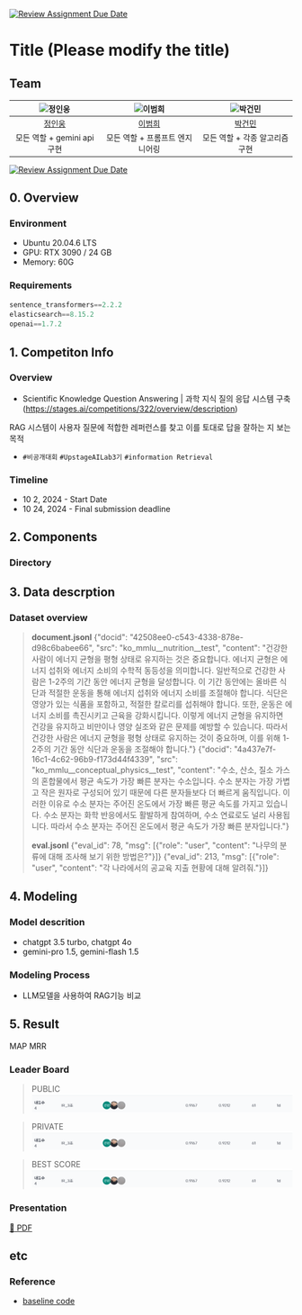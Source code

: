 [![Review Assignment Due Date](https://classroom.github.com/assets/deadline-readme-button-22041afd0340ce965d47ae6ef1cefeee28c7c493a6346c4f15d667ab976d596c.svg)](https://classroom.github.com/a/Tm6AYAOm)
# Title (Please modify the title)
## Team

| <img src="https://drive.google.com/uc?export=view&id=1LHSq2m119E8Vc590kM6PCwBF9quxjY4R" alt="정인웅" width="150" height="100"> | <img src="https://drive.google.com/uc?export=view&id=1Fg7LNgBWTcaBBXEaVLDwI73o6nklBApt" alt="이범희" width="150" height="100">  | <img src="https://drive.google.com/uc?export=view&id=1MYvU2Uur7AySKIpaYOxOyUqvlQHeQvGP" alt="박건민" width="150" height="100"> |
| :--------------------------------------------------------------: | :--------------------------------------------------------------: | :--------------------------------------------------------------: |
|            [정인웅](https://github.com/Messengerwoong)             |            [이범희](https://github.com/tmttd)             |            [박건민](https://github.com/UpstageAILab)             |
|                          모든 역할 + gemini api 구현                             |                    모든 역할 + 프롬프트 엔지니어링                             |                       모든 역할 + 각종 알고리즘 구현                             |

[![Review Assignment Due Date](https://classroom.github.com/assets/deadline-readme-button-22041afd0340ce965d47ae6ef1cefeee28c7c493a6346c4f15d667ab976d596c.svg)](https://classroom.github.com/a/FVjNDCrt)


## 0. Overview
### Environment
- Ubuntu 20.04.6 LTS
- GPU: RTX 3090 / 24 GB
- Memory: 60G

### Requirements
```python
sentence_transformers==2.2.2
elasticsearch==8.15.2
openai==1.7.2
```

## 1. Competiton Info

### Overview
- Scientific Knowledge Question Answering | 과학 지식 질의 응답 시스템 구축(https://stages.ai/competitions/322/overview/description)

RAG 시스템이 사용자 질문에 적합한 레퍼런스를 찾고 이를 토대로 답을 잘하는 지 보는 목적

- `#비공개대회` `#UpstageAILab3기` `#information Retrieval`

### Timeline

- 10 2, 2024 - Start Date
- 10 24, 2024 - Final submission deadline

## 2. Components

### Directory

## 3. Data descrption

### Dataset overview

> **document.jsonl**
{"docid": "42508ee0-c543-4338-878e-d98c6babee66", "src": "ko_mmlu__nutrition__test", "content": "건강한 사람이 에너지 균형을 평형 상태로 유지하는 것은 중요합니다. 에너지 균형은 에너지 섭취와 에너지 소비의 수학적 동등성을 의미합니다. 일반적으로 건강한 사람은 1-2주의 기간 동안 에너지 균형을 달성합니다. 이 기간 동안에는 올바른 식단과 적절한 운동을 통해 에너지 섭취와 에너지 소비를 조절해야 합니다. 식단은 영양가 있는 식품을 포함하고, 적절한 칼로리를 섭취해야 합니다. 또한, 운동은 에너지 소비를 촉진시키고 근육을 강화시킵니다. 이렇게 에너지 균형을 유지하면 건강을 유지하고 비만이나 영양 실조와 같은 문제를 예방할 수 있습니다. 따라서 건강한 사람은 에너지 균형을 평형 상태로 유지하는 것이 중요하며, 이를 위해 1-2주의 기간 동안 식단과 운동을 조절해야 합니다."}
{"docid": "4a437e7f-16c1-4c62-96b9-f173d44f4339", "src": "ko_mmlu__conceptual_physics__test", "content": "수소, 산소, 질소 가스의 혼합물에서 평균 속도가 가장 빠른 분자는 수소입니다. 수소 분자는 가장 가볍고 작은 원자로 구성되어 있기 때문에 다른 분자들보다 더 빠르게 움직입니다. 이러한 이유로 수소 분자는 주어진 온도에서 가장 빠른 평균 속도를 가지고 있습니다. 수소 분자는 화학 반응에서도 활발하게 참여하며, 수소 연료로도 널리 사용됩니다. 따라서 수소 분자는 주어진 온도에서 평균 속도가 가장 빠른 분자입니다."}
> 
> **eval.jsonl**
{"eval_id": 78, "msg": [{"role": "user", "content": "나무의 분류에 대해 조사해 보기 위한 방법은?"}]}
{"eval_id": 213, "msg": [{"role": "user", "content": "각 나라에서의 공교육 지출 현황에 대해 알려줘."}]}

## 4. Modeling

### Model descrition
- chatgpt 3.5 turbo, chatgpt 4o
- gemini-pro 1.5, gemini-flash 1.5

### Modeling Process

- LLM모델을 사용하여 RAG기능 비교

## 5. Result
MAP	MRR
### Leader Board
> PUBLIC <br>
![PUBLIC](leaderboard.png)

> PRIVATE <br>
![PRIVATE](leaderboard.png)

> BEST SCORE <br>
![Best](leaderboard.png)
### Presentation
[💾 PDF]([패스트캠퍼스]%20Upstage%20AI%20Lab%203기_IR%20경진대회_발표자료_3조.pdf)

## etc
### Reference
- [baseline code](https://stages.ai/competitions/322/data/baseline)

